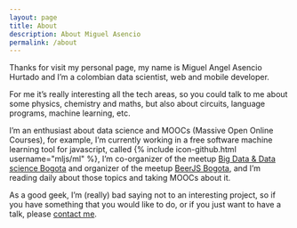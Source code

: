 ```yaml
---
layout: page
title: About
description: About Miguel Asencio
permalink: /about
---
```

Thanks for visit my personal page, my name is Miguel Angel Asencio Hurtado and I’m a colombian data scientist, web and mobile developer.

For me it’s really interesting all the tech areas, so you could talk to me about some physics, chemistry and maths, but also about circuits, language programs, machine learning, etc.

I’m an enthusiast about data science and MOOCs (Massive Open Online Courses), for example, I’m currently working in a free software machine learning tool for javascript, called {% include icon-github.html username="mljs/ml" %}, I’m co-organizer of the meetup [Big Data & Data science Bogota](http://www.meetup.com/Big-Data-Science-Bogota) and organizer of the meetup [BeerJS Bogota](http://www.meetup.com/Beer-JS-Bogota), and I’m reading daily about those topics and taking MOOCs about it.

As a good geek, I’m (really) bad saying not to an interesting project, so if you have something that you would like to do, or if you just want to have a talk, please [contact me](/contact).
